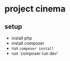 # project cinema

## setup

* install php
* install composer
* run `composer install`
* run `composer run dev'

